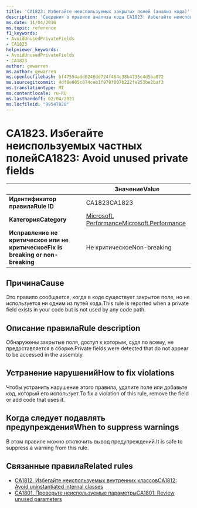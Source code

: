 ```yaml
---
title: 'CA1823: Избегайте неиспользуемых закрытых полей (анализ кода)'
description: 'Сведения о правиле анализа кода CA1823: Избегайте неиспользуемых закрытых полей'
ms.date: 11/04/2016
ms.topic: reference
f1_keywords:
- AvoidUnusedPrivateFields
- CA1823
helpviewer_keywords:
- AvoidUnusedPrivateFields
- CA1823
author: gewarren
ms.author: gewarren
ms.openlocfilehash: bf47554add0246dd724f464c38b4735c4d5ba072
ms.sourcegitcommit: 4df8e005c074ceb1f978f007b222fe253be2baf3
ms.translationtype: MT
ms.contentlocale: ru-RU
ms.lasthandoff: 02/04/2021
ms.locfileid: "99547828"
---
```

# <a name="ca1823-avoid-unused-private-fields"></a><span data-ttu-id="c9e8d-103">CA1823. Избегайте неиспользуемых частных полей</span><span class="sxs-lookup"><span data-stu-id="c9e8d-103">CA1823: Avoid unused private fields</span></span>

| | <span data-ttu-id="c9e8d-104">Значение</span><span class="sxs-lookup"><span data-stu-id="c9e8d-104">Value</span></span> |
|-|-|
| <span data-ttu-id="c9e8d-105">**Идентификатор правила**</span><span class="sxs-lookup"><span data-stu-id="c9e8d-105">**Rule ID**</span></span> |<span data-ttu-id="c9e8d-106">CA1823</span><span class="sxs-lookup"><span data-stu-id="c9e8d-106">CA1823</span></span>|
| <span data-ttu-id="c9e8d-107">**Категория**</span><span class="sxs-lookup"><span data-stu-id="c9e8d-107">**Category**</span></span> |[<span data-ttu-id="c9e8d-108">Microsoft. Performance</span><span class="sxs-lookup"><span data-stu-id="c9e8d-108">Microsoft.Performance</span></span>](performance-warnings.md)|
| <span data-ttu-id="c9e8d-109">**Исправление не критическое или не критическое**</span><span class="sxs-lookup"><span data-stu-id="c9e8d-109">**Fix is breaking or non-breaking**</span></span> |<span data-ttu-id="c9e8d-110">Не критическое</span><span class="sxs-lookup"><span data-stu-id="c9e8d-110">Non-breaking</span></span>|

## <a name="cause"></a><span data-ttu-id="c9e8d-111">Причина</span><span class="sxs-lookup"><span data-stu-id="c9e8d-111">Cause</span></span>

<span data-ttu-id="c9e8d-112">Это правило сообщается, когда в коде существует закрытое поле, но не используется ни одним из путей кода.</span><span class="sxs-lookup"><span data-stu-id="c9e8d-112">This rule is reported when a private field exists in your code but is not used by any code path.</span></span>

## <a name="rule-description"></a><span data-ttu-id="c9e8d-113">Описание правила</span><span class="sxs-lookup"><span data-stu-id="c9e8d-113">Rule description</span></span>

<span data-ttu-id="c9e8d-114">Обнаружены закрытые поля, доступ к которым, судя по всему, не предоставляется в сборке.</span><span class="sxs-lookup"><span data-stu-id="c9e8d-114">Private fields were detected that do not appear to be accessed in the assembly.</span></span>

## <a name="how-to-fix-violations"></a><span data-ttu-id="c9e8d-115">Устранение нарушений</span><span class="sxs-lookup"><span data-stu-id="c9e8d-115">How to fix violations</span></span>

<span data-ttu-id="c9e8d-116">Чтобы устранить нарушение этого правила, удалите поле или добавьте код, который его использует.</span><span class="sxs-lookup"><span data-stu-id="c9e8d-116">To fix a violation of this rule, remove the field or add code that uses it.</span></span>

## <a name="when-to-suppress-warnings"></a><span data-ttu-id="c9e8d-117">Когда следует подавлять предупреждения</span><span class="sxs-lookup"><span data-stu-id="c9e8d-117">When to suppress warnings</span></span>

<span data-ttu-id="c9e8d-118">В этом правиле можно отключить вывод предупреждений.</span><span class="sxs-lookup"><span data-stu-id="c9e8d-118">It is safe to suppress a warning from this rule.</span></span>

## <a name="related-rules"></a><span data-ttu-id="c9e8d-119">Связанные правила</span><span class="sxs-lookup"><span data-stu-id="c9e8d-119">Related rules</span></span>

- [<span data-ttu-id="c9e8d-120">CA1812. Избегайте неиспользуемых внутренних классов</span><span class="sxs-lookup"><span data-stu-id="c9e8d-120">CA1812: Avoid uninstantiated internal classes</span></span>](ca1812.md)
- [<span data-ttu-id="c9e8d-121">CA1801. Проверьте неиспользуемые параметры</span><span class="sxs-lookup"><span data-stu-id="c9e8d-121">CA1801: Review unused parameters</span></span>](ca1801.md)
